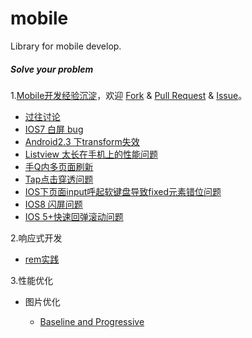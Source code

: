 mobile
======

Library for mobile develop.

##### Solve your problem

1.[Mobile开发经验沉淀](https://github.com/iv-web/mobile/issues/1)，欢迎 [Fork](https://github.com/iv-web/mobile/fork) & [Pull Request](https://github.com/iv-web/mobile/pulls) & [Issue](https://github.com/iv-web/mobile/issues)。
+   [过往讨论](https://github.com/imweb/mobile/issues/2)
+	[IOS7 白屏 bug](https://github.com/imweb/mobile/blob/master/docs/ios7-empty-screen.md)
+	[Android2.3 下transform失效](https://github.com/iv-web/mobile/blob/master/docs/transform-not-work-under-android23.md)
+	[Listview 太长在手机上的性能问题](https://github.com/iv-web/mobile/blob/master/docs/listview-toolong.md)
+	[手Q内多页面刷新](https://github.com/iv-web/mobile/blob/master/docs/multipage-refresh.md)
+	[Tap点击穿透问题](https://github.com/iv-web/mobile/blob/master/docs/tap-penetrate.md)
+	[IOS下页面input呼起软键盘导致fixed元素错位问题](https://github.com/iv-web/mobile/blob/master/docs/ios-input-fixed.md)
+	[IOS8 闪屏问题](https://github.com/iv-web/mobile/blob/master/docs/ios8-splash-screen.md)
+	[IOS 5+快速回弹滚动问题](https://github.com/iv-web/mobile/blob/master/docs/ios5%2B-scroll.md)

2.响应式开发
	
+	[rem实践](https://github.com/imweb/mobile/issues/3)

3.性能优化

+	图片优化
	
	+	[Baseline and Progressive](https://github.com/imweb/mobile/issues/4)
